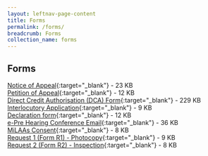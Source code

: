 ```yaml
---
layout: leftnav-page-content
title: Forms
permalink: /forms/
breadcrumb: Forms
collection_name: forms
---
```


Forms
---
[Notice of Appeal](/files/Form-NOA.pdf){:target="_blank"}  - 23 KB <br>
[Petition of Appeal](/files/Form-POA-Sept09.pdf){:target="_blank"}  - 12 KB <br>
[Direct Credit Authorisation (DCA) Form](/files/Form-DCA-07Mar2013.doc){:target="_blank"}  - 229 KB <br>
[Interlocutory Application](/files/Form-Interlocutory-lpl-2-Sept09.pdf){:target="_blank"}  - 9 KB <br>
[Declaration form](/files/Form-DeclarationFm-lpl-2Sept09.pdf){:target="_blank"}  - 12 KB <br>
[e-Pre Hearing Conference Email](/files/September2006.doc){:target="_blank"}  - 36 KB <br>
[MiLAAs Consent](/files/Form-Milaas-Consent.pdf){:target="_blank"}  - 8 KB <br>
[Request 1 (Form R1) - Photocopy](/files/Form-Request1-Photocopy-14Aug09.pdf){:target="_blank"}  - 9 KB <br>
[Request 2 (Form R2) - Inspection](/files/Form-Request2-Inspection-14Aug09.pdf){:target="_blank"}  - 8 KB <br>

